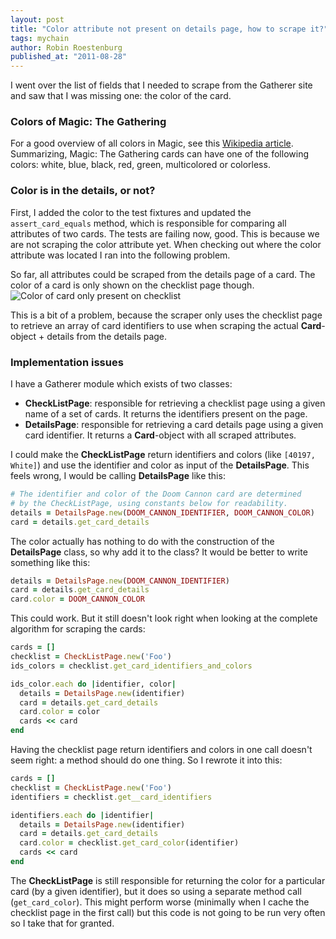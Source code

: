 ```yaml
---
layout: post
title: "Color attribute not present on details page, how to scrape it?"
tags: mychain
author: Robin Roestenburg
published_at: "2011-08-28"
---
```

I went over the list of fields that I needed to scrape from the Gatherer site and saw that I was missing one: the color of the card.

### Colors of Magic: The Gathering
For a good overview of all colors in Magic, see this [Wikipedia article](http://en.wikipedia.org/wiki/Magic:_The_Gathering#Colors_of_Magic). Summarizing, Magic: The Gathering cards can have one of the following colors: white, blue, black, red, green, multicolored or colorless.

### Color is in the details, or not?
First, I added the color to the test fixtures and updated the `assert_card_equals` method, which is responsible for comparing all attributes of two cards. The tests are failing now, good. This is because we are not scraping the color attribute yet. When checking out where the color attribute was located I ran into the following problem.

So far, all attributes could be scraped from the details page of a card. The color of a card is only shown on the checklist page though.
![Color of card only present on checklist](http://farm7.static.flickr.com/6080/6090373088_91309326bd.jpg)

This is a bit of a problem, because the scraper only uses the checklist page to retrieve an array of card identifiers to use when scraping the actual **Card**-object + details from the details page.

### Implementation issues
I have a Gatherer module which exists of two classes:

- **CheckListPage**: responsible for retrieving a checklist page using a given name of a set of cards. It returns the identifiers present on the page.
- **DetailsPage**: responsible for retrieving a card details page using a given card identifier. It returns a **Card**-object with all scraped attributes.

I could make the **CheckListPage** return identifiers and colors (like `[40197, White]`) and use the identifier and color as input of the **DetailsPage**. This feels wrong, I would be calling **DetailsPage** like this:

~~~ ruby
# The identifier and color of the Doom Cannon card are determined
# by the CheckListPage, using constants below for readability.
details = DetailsPage.new(DOOM_CANNON_IDENTIFIER, DOOM_CANNON_COLOR)
card = details.get_card_details
~~~

The color actually has nothing to do with the construction of the **DetailsPage** class, so why add it to the class? It would be better to write something like this:

~~~ ruby
details = DetailsPage.new(DOOM_CANNON_IDENTIFIER)
card = details.get_card_details
card.color = DOOM_CANNON_COLOR
~~~

This could work. But it still doesn't look right when looking at the complete algorithm for scraping the cards:

~~~ ruby
cards = []
checklist = CheckListPage.new('Foo')
ids_colors = checklist.get_card_identifiers_and_colors

ids_color.each do |identifier, color|
  details = DetailsPage.new(identifier)
  card = details.get_card_details
  card.color = color
  cards << card
end
~~~

Having the checklist page return identifiers and colors in one call doesn't seem right: a method should do one thing. So I rewrote it into this:

~~~ ruby
cards = []
checklist = CheckListPage.new('Foo')
identifiers = checklist.get__card_identifiers

identifiers.each do |identifier|
  details = DetailsPage.new(identifier)
  card = details.get_card_details
  card.color = checklist.get_card_color(identifier)
  cards << card
end
~~~

The **CheckListPage** is still responsible for returning the color for a particular card (by a given identifier), but it does so using a separate method call (`get_card_color`). This might perform worse (minimally when I cache the checklist page in the first call) but this code is not going to be run very often so I take that for granted.
